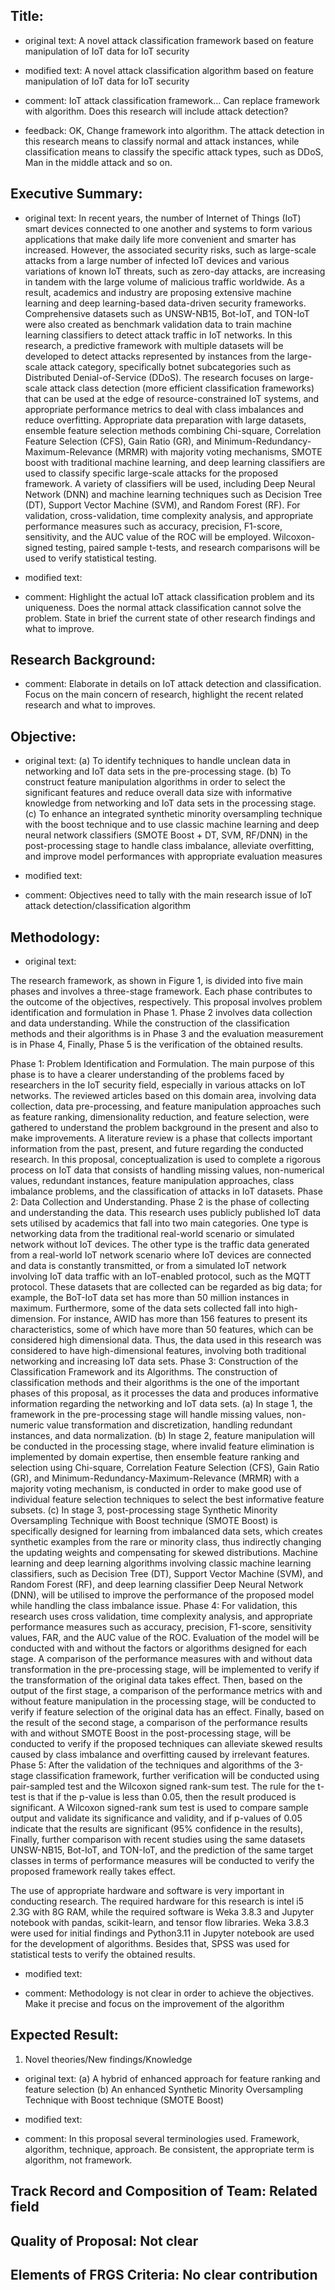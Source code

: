 ## Title: 
- original text: A novel attack classification framework based on feature manipulation of IoT data for IoT security
- modified text: A novel attack classification algorithm based on feature manipulation of IoT data for IoT security

- comment: IoT attack classification framework... Can replace framework with algorithm. Does this research will include attack detection?
- feedback: OK, Change framework into algorithm. The attack detection in this research means to classify normal and attack instances, while classification means to classify the specific attack types, such as DDoS, Man in the middle attack and so on.

## Executive Summary:
- original text: In recent years, the number of Internet of Things (IoT) smart devices connected to one another and systems to form various applications that make daily life more convenient and smarter has increased. However, the associated security risks, such as large-scale attacks from a large number of infected IoT devices and various variations of known IoT threats, such as zero-day attacks, are increasing in tandem with the large volume of malicious traffic worldwide. As a result, academics and industry are proposing extensive machine learning and deep learning-based data-driven security frameworks. Comprehensive datasets such as UNSW-NB15, Bot-IoT, and TON-IoT were also created as benchmark validation data to train machine learning classifiers to detect attack traffic in IoT networks. In this research, a predictive framework with multiple datasets will be developed to detect attacks represented by instances from the large-scale attack category, specifically botnet subcategories such as Distributed Denial-of-Service (DDoS). The research focuses on large-scale attack class detection (more efficient classification frameworks) that can be used at the edge of resource-constrained IoT systems, and appropriate performance metrics to deal with class imbalances and reduce overfitting. Appropriate data preparation with large datasets, ensemble feature selection methods combining Chi-square, Correlation Feature Selection (CFS), Gain Ratio (GR), and Minimum-Redundancy-Maximum-Relevance (MRMR) with majority voting mechanisms, SMOTE boost with traditional machine learning, and deep learning classifiers are used to classify specific large-scale attacks for the proposed framework. A variety of classifiers will be used, including Deep Neural Network (DNN) and machine learning techniques such as Decision Tree (DT), Support Vector Machine (SVM), and Random Forest (RF). For validation, cross-validation, time complexity analysis, and appropriate performance measures such as accuracy, precision, F1-score, sensitivity, and the AUC value of the ROC will be employed. Wilcoxon-signed testing, paired sample t-tests, and research comparisons will be used to verify statistical testing.

- modified text:

- comment: Highlight the actual IoT attack classification problem and its uniqueness. Does the normal attack classification cannot solve the problem. State in brief the current state of other research findings and what to improve.

## Research Background: 

- comment: Elaborate in details on IoT attack detection and classification. Focus on the main concern of research, highlight the recent related research and what to improves.

## Objective: 
- original text: 
(a)	To identify techniques to handle unclean data in networking and IoT data sets in the pre-processing stage.
(b)	To construct feature manipulation algorithms in order to select the significant features and reduce overall data size with informative knowledge from networking and IoT data sets in the processing stage.
(c)	To enhance an integrated synthetic minority oversampling technique with the boost technique and to use classic machine learning and deep neural network classifiers (SMOTE Boost + DT, SVM, RF/DNN) in the post-processing stage to handle class imbalance, alleviate overfitting, and improve model performances with appropriate evaluation measures 

- modified text: 

- comment: Objectives need to tally with the main research issue of IoT attack detection/classification algorithm

## Methodology:
- original text:

The research framework, as shown in Figure 1, is divided into five main phases and involves a three-stage framework. Each phase contributes to the outcome of the objectives, respectively. This proposal involves problem identification and formulation in Phase 1. Phase 2 involves data collection and data understanding. While the construction of the classification methods and their algorithms is in Phase 3 and the evaluation measurement is in Phase 4, Finally, Phase 5 is the verification of the obtained results. 

Phase 1: Problem Identification and Formulation. The main purpose of this phase is to have a clearer understanding of the problems faced by researchers in the IoT security field, especially in various attacks on IoT networks. The reviewed articles based on this domain area, involving data collection, data pre-processing, and feature manipulation approaches such as feature ranking, dimensionality reduction, and feature selection, were gathered to understand the problem background in the present and also to make improvements. A literature review is a phase that collects important information from the past, present, and future regarding the conducted research. In this proposal, conceptualization is used to complete a rigorous process on IoT data that consists of handling missing values, non-numerical values, redundant instances, feature manipulation approaches, class imbalance problems, and the classification of attacks in IoT datasets.
Phase 2: Data Collection and Understanding. Phase 2 is the phase of collecting and understanding the data. This research uses publicly published IoT data sets utilised by academics that fall into two main categories. One type is networking data from the traditional real-world scenario or simulated network without IoT devices. The other type is the traffic data generated from a real-world IoT network scenario where IoT devices are connected and data is constantly transmitted, or from a simulated IoT network involving IoT data traffic with an IoT-enabled protocol, such as the MQTT protocol. These datasets that are collected can be regarded as big data; for example, the BoT-IoT data set has more than 50 million instances in maximum. Furthermore, some of the data sets collected fall into high-dimension. For instance, AWID has more than 156 features to present its characteristics, some of which have more than 50 features, which can be considered high dimensional data. Thus, the data used in this research was considered to have high-dimensional features, involving both traditional networking and increasing IoT data sets.
Phase 3: Construction of the Classification Framework and its Algorithms. The construction of classification methods and their algorithms is the one of the important phases of this proposal, as it processes the data and produces informative information regarding the networking and IoT data sets.
(a)	In stage 1, the framework in the pre-processing stage will handle missing values, non-numeric value transformation and discretization, handling redundant instances, and data normalization.
(b)	In stage 2, feature manipulation will be conducted in the processing stage, where invalid feature elimination is implemented by domain expertise, then ensemble feature ranking and selection using Chi-square, Correlation Feature Selection (CFS), Gain Ratio (GR), and Minimum-Redundancy-Maximum-Relevance (MRMR) with a majority voting mechanism, is conducted in order to make good use of individual feature selection techniques to select the best informative feature subsets.
(c)	In stage 3, post-processing stage Synthetic Minority Oversampling Technique with Boost technique (SMOTE Boost) is specifically designed for learning from imbalanced data sets, which creates synthetic examples from the rare or minority class, thus indirectly changing the updating weights and compensating for skewed distributions. Machine learning and deep learning algorithms involving classic machine learning classifiers, such as Decision Tree (DT), Support Vector Machine (SVM), and Random Forest (RF), and deep learning classifier Deep Neural Network (DNN), will be utilised to improve the performance of the proposed model while handling the class imbalance issue.
Phase 4: For validation, this research uses cross validation, time complexity analysis, and appropriate performance measures such as accuracy, precision, F1-score, sensitivity values, FAR, and the AUC value of the ROC. Evaluation of the model will be conducted with and without the factors or algorithms designed for each stage. A comparison of the performance measures with and without data transformation in the pre-processing stage, will be implemented to verify if the transformation of the original data takes effect. Then, based on the output of the first stage, a comparison of the performance metrics with and without feature manipulation in the processing stage, will be conducted to verify if feature selection of the original data has an effect. Finally, based on the result of the second stage, a comparison of the performance results with and without SMOTE Boost in the post-processing stage, will be conducted to verify if the proposed techniques can alleviate skewed results caused by class imbalance and overfitting caused by irrelevant features.
Phase 5: After the validation of the techniques and algorithms of the 3-stage classification framework, further verification will be conducted using pair-sampled test and the Wilcoxon signed rank-sum test. The rule for the t-test is that if the p-value is less than 0.05, then the result produced is significant. A Wilcoxon signed-rank sum test is used to compare sample output and validate its significance and validity, and if p-values of 0.05 indicate that the results are significant (95% confidence in the results), Finally, further comparison with recent studies using the same datasets UNSW-NB15, Bot-IoT, and TON-IoT, and the prediction of the same target classes in terms of performance measures will be conducted to verify the proposed framework really takes effect.

The use of appropriate hardware and software is very important in conducting research. The required hardware for this research is intel i5 2.3G with 8G RAM, while the required software is Weka 3.8.3 and Jupyter notebook with pandas, scikit-learn, and tensor flow libraries. Weka 3.8.3 were used for initial findings and Python3.11 in Jupyter notebook are used for the development of algorithms. Besides that, SPSS was used for statistical tests to verify the obtained results.

- modified text:

- comment: Methodology is not clear in order to achieve the objectives. Make it precise and focus on the improvement of the algorithm

## Expected Result: 
1. Novel theories/New findings/Knowledge
- original text: (a)	A hybrid of enhanced approach for feature ranking and feature selection
(b)	An enhanced Synthetic Minority Oversampling Technique with Boost technique (SMOTE Boost) 

- modified text:

- comment: In this proposal several terminologies used. Framework, algorithm, technique, approach. Be consistent, the appropriate term is algorithm, not framework.

## Track Record and Composition of Team: Related field

## Quality of Proposal: Not clear

## Elements of FRGS Criteria: No clear contribution
